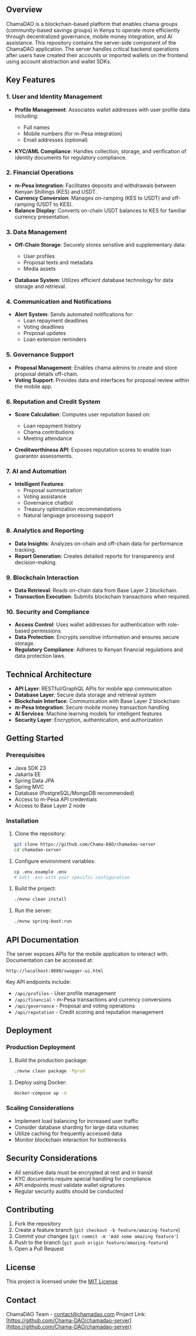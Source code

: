 ## Overview
ChamaDAO is a blockchain-based platform that enables chama groups (community-based savings groups) in Kenya to operate more efficiently through decentralized governance, mobile money integration, and AI assistance. This repository contains the server-side component of the ChamaDAO application.
The server handles critical backend operations after users have created their accounts or imported wallets on the frontend using account abstraction and wallet SDKs.
## Key Features
### 1. User and Identity Management
- **Profile Management**: Associates wallet addresses with user profile data including:
    - Full names
    - Mobile numbers (for m-Pesa integration)
    - Email addresses (optional)

- **KYC/AML Compliance**: Handles collection, storage, and verification of identity documents for regulatory compliance.

### 2. Financial Operations
- **m-Pesa Integration**: Facilitates deposits and withdrawals between Kenyan Shillings (KES) and USDT.
- **Currency Conversion**: Manages on-ramping (KES to USDT) and off-ramping (USDT to KES).
- **Balance Display**: Converts on-chain USDT balances to KES for familiar currency presentation.

### 3. Data Management
- **Off-Chain Storage**: Securely stores sensitive and supplementary data:
    - User profiles
    - Proposal texts and metadata
    - Media assets

- **Database System**: Utilizes efficient database technology for data storage and retrieval.

### 4. Communication and Notifications
- **Alert System**: Sends automated notifications for:
    - Loan repayment deadlines
    - Voting deadlines
    - Proposal updates
    - Loan extension reminders

### 5. Governance Support
- **Proposal Management**: Enables chama admins to create and store proposal details off-chain.
- **Voting Support**: Provides data and interfaces for proposal review within the mobile app.

### 6. Reputation and Credit System
- **Score Calculation**: Computes user reputation based on:
    - Loan repayment history
    - Chama contributions
    - Meeting attendance

- **Creditworthiness API**: Exposes reputation scores to enable loan guarantor assessments.

### 7. AI and Automation
- **Intelligent Features**:
    - Proposal summarization
    - Voting assistance
    - Governance chatbot
    - Treasury optimization recommendations
    - Natural language processing support

### 8. Analytics and Reporting
- **Data Insights**: Analyzes on-chain and off-chain data for performance tracking.
- **Report Generation**: Creates detailed reports for transparency and decision-making.

### 9. Blockchain Interaction
- **Data Retrieval**: Reads on-chain data from Base Layer 2 blockchain.
- **Transaction Execution**: Submits blockchain transactions when required.

### 10. Security and Compliance
- **Access Control**: Uses wallet addresses for authentication with role-based permissions.
- **Data Protection**: Encrypts sensitive information and ensures secure storage.
- **Regulatory Compliance**: Adheres to Kenyan financial regulations and data protection laws.

## Technical Architecture
- **API Layer**: RESTful/GraphQL APIs for mobile app communication
- **Database Layer**: Secure data storage and retrieval system
- **Blockchain Interface**: Communication with Base Layer 2 blockchain
- **m-Pesa Integration**: Secure mobile money transaction handling
- **AI Services**: Machine learning models for intelligent features
- **Security Layer**: Encryption, authentication, and authorization

## Getting Started
### Prerequisites
- Java SDK 23
- Jakarta EE
- Spring Data JPA
- Spring MVC
- Database (PostgreSQL/MongoDB recommended)
- Access to m-Pesa API credentials
- Access to Base Layer 2 node

### Installation
1. Clone the repository:
``` bash
   git clone https://github.com/Chama-DAO/chamadao-server
   cd chamadao-server
```
1. Configure environment variables:
``` bash
   cp .env.example .env
   # Edit .env with your specific configuration
```
1. Build the project:
``` bash
   ./mvnw clean install
```
1. Run the server:
``` bash
   ./mvnw spring-boot:run
```
## API Documentation
The server exposes APIs for the mobile application to interact with. Documentation can be accessed at:
``` 
http://localhost:8080/swagger-ui.html
```
Key API endpoints include:
- `/api/profiles` - User profile management
- `/api/financial` - m-Pesa transactions and currency conversions
- `/api/governance` - Proposal and voting operations
- `/api/reputation` - Credit scoring and reputation management

## Deployment
### Production Deployment
1. Build the production package:
``` bash
   ./mvnw clean package -Pprod
```
1. Deploy using Docker:
``` bash
   docker-compose up -d
```
### Scaling Considerations
- Implement load balancing for increased user traffic
- Consider database sharding for large data volumes
- Utilize caching for frequently accessed data
- Monitor blockchain interaction for bottlenecks

## Security Considerations
- All sensitive data must be encrypted at rest and in transit
- KYC documents require special handling for compliance
- API endpoints must validate wallet signatures
- Regular security audits should be conducted

## Contributing
1. Fork the repository
2. Create a feature branch (`git checkout -b feature/amazing-feature`)
3. Commit your changes (`git commit -m 'Add some amazing feature'`)
4. Push to the branch (`git push origin feature/amazing-feature`)
5. Open a Pull Request

## License
This project is licensed under the [MIT License](LICENSE)
## Contact
ChamaDAO Team - contact@chamadao.com
Project Link: [https://github.com/Chama-DAO/chamadao-server](https://github.com/Chama-DAO/chamadao-server)
